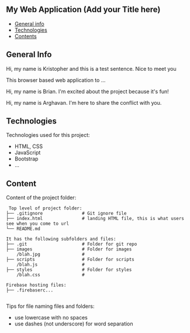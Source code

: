 ## My Web Application (Add your Title here)

* [General info](#general-info)
* [Technologies](#technologies)
* [Contents](#content)

## General Info
Hi, my name is Kristopher and this is a test sentence. Nice to meet you
	
This browser based web application to ...

Hi, my name is Brian. I'm excited about the project because it's fun!
	
Hi, my name is Arghavan. I'm here to share the conflict with you.

## Technologies
Technologies used for this project:
* HTML, CSS
* JavaScript
* Bootstrap 
* ...
	
## Content
Content of the project folder:

```
 Top level of project folder: 
├── .gitignore               # Git ignore file
├── index.html               # landing HTML file, this is what users see when you come to url
└── README.md

It has the following subfolders and files:
├── .git                     # Folder for git repo
├── images                   # Folder for images
    /blah.jpg                # 
├── scripts                  # Folder for scripts
    /blah.js                 # 
├── styles                   # Folder for styles
    /blah.css                # 

Firebase hosting files: 
├── .firebaserc...


```

Tips for file naming files and folders:
* use lowercase with no spaces
* use dashes (not underscore) for word separation

